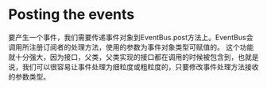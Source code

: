 # Posting the events
要产生一个事件，我们需要传递事件对象到EventBus.post方法上。EventBus会调用所注册订阅者的处理方法，使用的参数为事件对象类型可赋值的。
这个功能就十分强大，因为接口，父类，父类实现的接口都在调用的时候被包含到，也就是说，我们可以很容易让事件处理为细粒度或粗粒度的，只要修改事件处理方法接收的参数类型。

